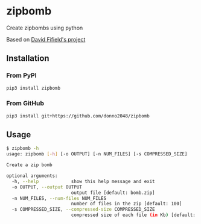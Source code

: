 # zipbomb

Create zipbombs using python

Based on [David Fifield's project](https://www.bamsoftware.com/hacks/zipbomb/)

## Installation

### From PyPI

```sh
pip3 install zipbomb
```

### From GitHub

```sh
pip3 install git+https://github.com/donno2048/zipbomb
```

## Usage

```sh
$ zipbomb -h
usage: zipbomb [-h] [-o OUTPUT] [-n NUM_FILES] [-s COMPRESSED_SIZE]

Create a zip bomb

optional arguments:
  -h, --help            show this help message and exit
  -o OUTPUT, --output OUTPUT
                        output file [default: bomb.zip]
  -n NUM_FILES, --num-files NUM_FILES
                        number of files in the zip [default: 100]
  -s COMPRESSED_SIZE, --compressed-size COMPRESSED_SIZE
                        compressed size of each file (in Kb) [default: 1000]

```
